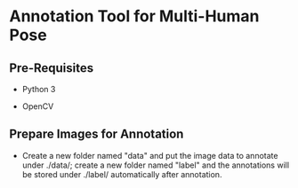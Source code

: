 # Annotation Tool for Multi-Human Pose


## Pre-Requisites


* Python 3


* OpenCV


## Prepare Images for Annotation


* Create a new folder named "data" and put the image data to annotate under ./data/; create a new folder named "label" and the annotations will be stored under ./label/ automatically after annotation.
